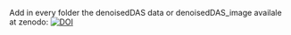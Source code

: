 Add in every folder the denoisedDAS data or denoisedDAS_image availale at zenodo: [![DOI](https://zenodo.org/badge/DOI/10.5281/zenodo.14999918.svg)](https://doi.org/10.5281/zenodo.14999918)
